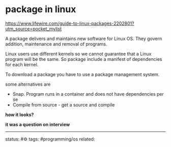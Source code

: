 # package in linux
https://www.lifewire.com/guide-to-linux-packages-2202801?utm_source=pocket_mylist

A package delivers and maintains new software for Linux OS.
They govern addition, maintenance and removal of programs.

Linux users use different kernels so we cannot guarantee that a Linux program will be the same. So package include a manifest of dependencies for each kernel.

To download a package you have to use a package management system.

some alternatives are
 - Snap. Program runs in a container and does not have dependencies per se
 - Compile from source - get a source and compile

**how it looks?**


**it was a question on interview**


---
status: #⚙️ 
tags: #programming/os 
related: 